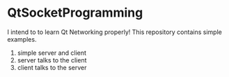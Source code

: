 # QtSocketProgramming

I intend to to learn Qt Networking properly!
This repository contains simple examples.

1. simple server and client
2. server talks to the client
3. client talks to the server
